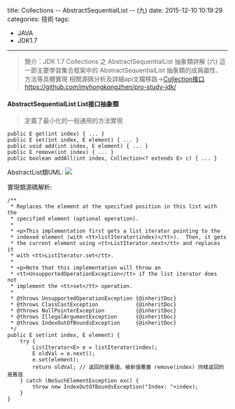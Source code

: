 title: Collections -- AbstractSequentialList -- (九)
date: 2015-12-10 10:19:29
categories: 技術
tags: 
- JAVA
- JDK1.7
---
> 簡介：JDK 1.7 Collections 之 AbstractSequentialList 抽象類詳解 (六) 
> 這一節主要學習集合框架中的 AbstractSequentialList 抽象類的成員屬性、方法等具體實現
> 相關源碼分析及詳細api文檔移路→[Collection接口https://github.com/myhongkongzhen/pro-study-jdk/](https://github.com/myhongkongzhen/pro-study-jdk/tree/master/src/main/java/z/z/w/jdk/collections)

<!--more-->  

#### AbstractSequentialList List接口抽象類
> 定義了最小化的一般通用的方法實現
```
public E get(int index) { ... }
public E set(int index, E element) { ... }
public void add(int index, E element) { ... }
public E remove(int index) { ... }
public boolean addAll(int index, Collection<? extends E> c) { ... }
```

AbstractList類UML:
<img src="/images/Collections/Collection-AbstractSequentialList.png"  />

實現類源碼解析:
```
/**
 * Replaces the element at the specified position in this list with the
 * specified element (optional operation).
 *
 * <p>This implementation first gets a list iterator pointing to the
 * indexed element (with <tt>listIterator(index)</tt>).  Then, it gets
 * the current element using <tt>ListIterator.next</tt> and replaces it
 * with <tt>ListIterator.set</tt>.
 *
 * <p>Note that this implementation will throw an
 * <tt>UnsupportedOperationException</tt> if the list iterator does not
 * implement the <tt>set</tt> operation.
 *
 * @throws UnsupportedOperationException {@inheritDoc}
 * @throws ClassCastException            {@inheritDoc}
 * @throws NullPointerException          {@inheritDoc}
 * @throws IllegalArgumentException      {@inheritDoc}
 * @throws IndexOutOfBoundsException     {@inheritDoc}
 */
public E set(int index, E element) {
    try {
        ListIterator<E> e = listIterator(index);
        E oldVal = e.next();
        e.set(element);
        return oldVal; // 返回的是舊值，被新值覆蓋 remove(index) 同樣返回的是舊值
    } catch (NoSuchElementException exc) {
        throw new IndexOutOfBoundsException("Index: "+index);
    }
}
```
